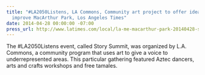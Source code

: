 ```yaml
---
title: "#LA2050Listens, LA Commons, Community art project to offer ideas on how to
  improve MacArthur Park, Los Angeles Times"
date: 2014-04-28 00:00:00 -07:00
press_url: http://www.latimes.com/local/la-me-macarthur-park-20140428-story.html
---
```


The #LA2050Listens event, called Story Summit, was organized by L.A. Commons, a community program that uses art to give a voice to underrepresented areas. This particular gathering featured Aztec dancers, arts and crafts workshops and free tamales.
